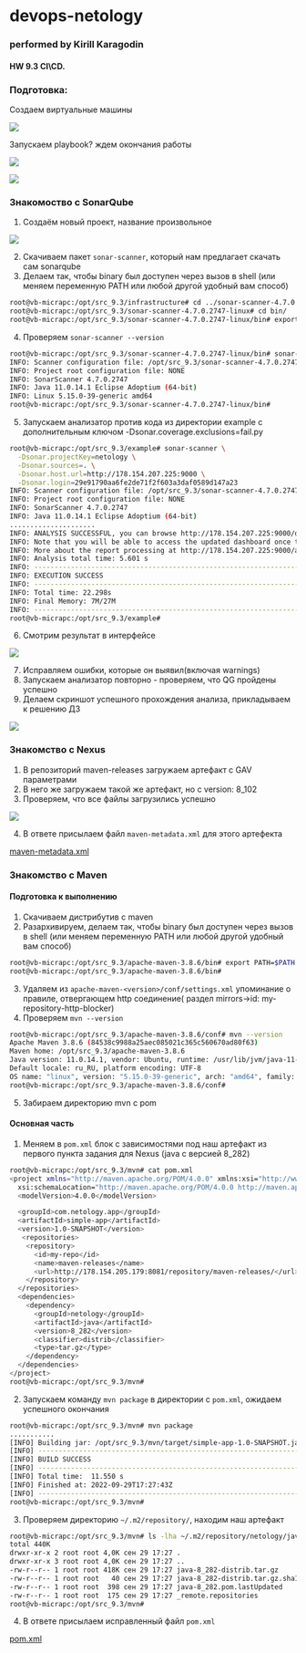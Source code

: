 # devops-netology
### performed by Kirill Karagodin
#### HW 9.3 CI\CD.

### Подготовка:

Создаем виртуальные машины

![](https://github.com/kirill-karagodin/devops-netology/blob/main/Netology_HWs/MNT/HW_9.3/img/vms.JPG)

Запускаем playbook? ждем окончания работы

![](https://github.com/kirill-karagodin/devops-netology/blob/main/Netology_HWs/MNT/HW_9.3/img/sonar.JPG)

![](https://github.com/kirill-karagodin/devops-netology/blob/main/Netology_HWs/MNT/HW_9.3/img/nexus.JPG)


### Знакомоство с SonarQube
 
1. Создаём новый проект, название произвольное

![](https://github.com/kirill-karagodin/devops-netology/blob/main/Netology_HWs/MNT/HW_9.3/img/sonar-project.JPG)

2. Скачиваем пакет `sonar-scanner`, который нам предлагает скачать сам sonarqube 
3. Делаем так, чтобы binary был доступен через вызов в shell (или меняем переменную PATH или любой другой удобный вам 
способ)
````bash
root@vb-micrapc:/opt/src_9.3/infrastructure# cd ../sonar-scanner-4.7.0.2747-linux/
root@vb-micrapc:/opt/src_9.3/sonar-scanner-4.7.0.2747-linux# cd bin/
root@vb-micrapc:/opt/src_9.3/sonar-scanner-4.7.0.2747-linux/bin# export PATH=$PATH:$(pwd)
````
4. Проверяем `sonar-scanner --version` 
````bash
root@vb-micrapc:/opt/src_9.3/sonar-scanner-4.7.0.2747-linux/bin# sonar-scanner --version
INFO: Scanner configuration file: /opt/src_9.3/sonar-scanner-4.7.0.2747-linux/conf/sonar-scanner.properties
INFO: Project root configuration file: NONE
INFO: SonarScanner 4.7.0.2747
INFO: Java 11.0.14.1 Eclipse Adoptium (64-bit)
INFO: Linux 5.15.0-39-generic amd64
root@vb-micrapc:/opt/src_9.3/sonar-scanner-4.7.0.2747-linux/bin#

````
5. Запускаем анализатор против кода из директории example с дополнительным ключом -Dsonar.coverage.exclusions=fail.py 
````bash
root@vb-micrapc:/opt/src_9.3/example# sonar-scanner \
  -Dsonar.projectKey=netology \
  -Dsonar.sources=. \
  -Dsonar.host.url=http://178.154.207.225:9000 \
  -Dsonar.login=29e91790aa6fe2de71f2f603a3daf0589d147a23
INFO: Scanner configuration file: /opt/src_9.3/sonar-scanner-4.7.0.2747-linux/conf/sonar-scanner.properties
INFO: Project root configuration file: NONE
INFO: SonarScanner 4.7.0.2747
INFO: Java 11.0.14.1 Eclipse Adoptium (64-bit)
.....................
INFO: ANALYSIS SUCCESSFUL, you can browse http://178.154.207.225:9000/dashboard?id=netology
INFO: Note that you will be able to access the updated dashboard once the server has processed the submitted analysis report
INFO: More about the report processing at http://178.154.207.225:9000/api/ce/task?id=AYOJqa3UZrjPlK8Cac4b
INFO: Analysis total time: 5.601 s
INFO: ------------------------------------------------------------------------
INFO: EXECUTION SUCCESS
INFO: ------------------------------------------------------------------------
INFO: Total time: 22.298s
INFO: Final Memory: 7M/27M
INFO: ------------------------------------------------------------------------
root@vb-micrapc:/opt/src_9.3/example# 
````
6. Смотрим результат в интерфейсе 

![](https://github.com/kirill-karagodin/devops-netology/blob/main/Netology_HWs/MNT/HW_9.3/img/netology1.JPG)

7. Исправляем ошибки, которые он выявил(включая warnings)
8. Запускаем анализатор повторно - проверяем, что QG пройдены успешно 
9. Делаем скриншот успешного прохождения анализа, прикладываем к решению ДЗ

![](https://github.com/kirill-karagodin/devops-netology/blob/main/Netology_HWs/MNT/HW_9.3/img/netology2.JPG)

### Знакомство с Nexus

1. В репозиторий maven-releases загружаем артефакт с GAV параметрами
2. В него же загружаем такой же артефакт, но с version: 8_102
3. Проверяем, что все файлы загрузились успешно

![](https://github.com/kirill-karagodin/devops-netology/blob/main/Netology_HWs/MNT/HW_9.3/img/nexus1.JPG)

4. В ответе присылаем файл `maven-metadata.xml` для этого артефекта

[maven-metadata.xml](https://github.com/kirill-karagodin/devops-netology/blob/main/Netology_HWs/MNT/HW_9.3/src/maven-metadata.xml)

### Знакомство с Maven

#### Подготовка к выполнению

1. Скачиваем дистрибутив с maven
2. Разархивируем, делаем так, чтобы binary был доступен через вызов в shell (или меняем переменную PATH или любой 
другой удобный вам способ)
````bash
root@vb-micrapc:/opt/src_9.3/apache-maven-3.8.6/bin# export PATH=$PATH:$(pwd)
root@vb-micrapc:/opt/src_9.3/apache-maven-3.8.6/bin#
````
3. Удаляем из `apache-maven-<version>/conf/settings.xml` упоминание о правиле, отвергающем http соединение( раздел 
mirrors->id: my-repository-http-blocker)
4. Проверяем `mvn --version`
````bash
root@vb-micrapc:/opt/src_9.3/apache-maven-3.8.6/conf# mvn --version
Apache Maven 3.8.6 (84538c9988a25aec085021c365c560670ad80f63)
Maven home: /opt/src_9.3/apache-maven-3.8.6
Java version: 11.0.14.1, vendor: Ubuntu, runtime: /usr/lib/jvm/java-11-openjdk-amd64
Default locale: ru_RU, platform encoding: UTF-8
OS name: "linux", version: "5.15.0-39-generic", arch: "amd64", family: "unix"
root@vb-micrapc:/opt/src_9.3/apache-maven-3.8.6/conf#
````
5. Забираем директорию mvn с pom

#### Основная часть

1. Меняем в `pom.xml` блок с зависимостями под наш артефакт из первого пункта задания для Nexus (java с версией 8_282)
````bash
root@vb-micrapc:/opt/src_9.3/mvn# cat pom.xml
<project xmlns="http://maven.apache.org/POM/4.0.0" xmlns:xsi="http://www.w3.org/2001/XMLSchema-instance"
  xsi:schemaLocation="http://maven.apache.org/POM/4.0.0 http://maven.apache.org/xsd/maven-4.0.0.xsd">
  <modelVersion>4.0.0</modelVersion>

  <groupId>com.netology.app</groupId>
  <artifactId>simple-app</artifactId>
  <version>1.0-SNAPSHOT</version>
   <repositories>
    <repository>
      <id>my-repo</id>
      <name>maven-releases</name>
      <url>http://178.154.205.179:8081/repository/maven-releases/</url>
    </repository>
  </repositories>
  <dependencies>
    <dependency>
      <groupId>netology</groupId>
      <artifactId>java</artifactId>
      <version>8_282</version>
      <classifier>distrib</classifier>
      <type>tar.gz</type>
    </dependency>
  </dependencies>
</project>
root@vb-micrapc:/opt/src_9.3/mvn#
````
2. Запускаем команду `mvn package` в директории с `pom.xml`, ожидаем успешного окончания
````bash
root@vb-micrapc:/opt/src_9.3/mvn# mvn package
...........
[INFO] Building jar: /opt/src_9.3/mvn/target/simple-app-1.0-SNAPSHOT.jar
[INFO] ------------------------------------------------------------------------
[INFO] BUILD SUCCESS
[INFO] ------------------------------------------------------------------------
[INFO] Total time:  11.550 s
[INFO] Finished at: 2022-09-29T17:27:43Z
[INFO] ------------------------------------------------------------------------
root@vb-micrapc:/opt/src_9.3/mvn#
````
3. Проверяем директорию `~/.m2/repository/`, находим наш артефакт
````bash
root@vb-micrapc:/opt/src_9.3/mvn# ls -lha ~/.m2/repository/netology/java/8_282/
total 440K
drwxr-xr-x 2 root root 4,0K сен 29 17:27 .
drwxr-xr-x 3 root root 4,0K сен 29 17:27 ..
-rw-r--r-- 1 root root 418K сен 29 17:27 java-8_282-distrib.tar.gz
-rw-r--r-- 1 root root   40 сен 29 17:27 java-8_282-distrib.tar.gz.sha1
-rw-r--r-- 1 root root  398 сен 29 17:27 java-8_282.pom.lastUpdated
-rw-r--r-- 1 root root  175 сен 29 17:27 _remote.repositories
root@vb-micrapc:/opt/src_9.3/mvn#
````
4. В ответе присылаем исправленный файл `pom.xml`

[pom.xml](https://github.com/kirill-karagodin/devops-netology/blob/main/Netology_HWs/MNT/HW_9.3/src/mvn/pom.xml)
